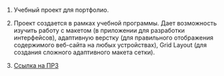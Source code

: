 1. Учебный проект для портфолио.

2. Проект создается в рамках учебной программы. Дает возможность изучить работу с макетом (в приложении для разработки интерфейсов), адаптивную верстку (для правильного отображения содержимого веб-сайта на любых устройствах), Grid Layout (для создания сложного адаптивного макета сетки).

3. [Ссылка на ПР3](https://mj669.github.io/russian-travel/)

